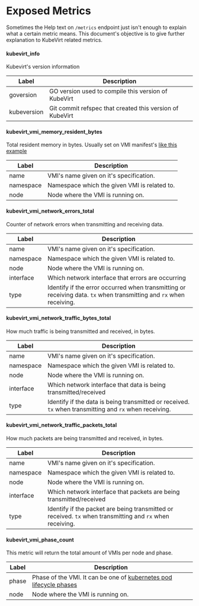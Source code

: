 # Exposed Metrics

Sometimes the Help text on `/metrics` endpoint just isn't enough to explain what a certain metric means. This document's objective is to give further explanation to KubeVirt related metrics.

#### kubevirt_info

Kubevirt's version information

| Label       	| Description                                              	|
|-------------	|----------------------------------------------------------	|
| goversion   	| GO version used to compile this version of KubeVirt      	|
| kubeversion 	| Git commit refspec that created this version of KubeVirt 	|

#### kubevirt_vmi_memory_resident_bytes

Total resident memory in bytes. Usually set on VMI manifest's [like this example](../examples/vmi-ephemeral.yaml#L8-19)

| Label     	| Description                                                                                                                                	|
|-----------	|--------------------------------------------------------------------------------------------------------------------------------------------	|
| name      	| VMI's name given on it's specification.                                                                                                    	|
| namespace 	| Namespace which the given VMI is related to.                                                                                               	|
| node      	| Node where the VMI is running on.                                                                                                          	|

#### kubevirt_vmi_network_errors_total

Counter of network errors when transmitting and receiving data.

| Label     	| Description                                                                                                                                	|
|-----------	|--------------------------------------------------------------------------------------------------------------------------------------------	|
| name      	| VMI's name given on it's specification.                                                                                                    	|
| namespace 	| Namespace which the given VMI is related to.                                                                                               	|
| node      	| Node where the VMI is running on.                                                                                                          	|
| interface 	| Which network interface that errors are occurring                                                                                          	|
| type      	| Identify if the error occurred when transmitting or receiving data. `tx` when transmitting and `rx` when receiving.                        	|

#### kubevirt_vmi_network_traffic_bytes_total

How much traffic is being transmitted and received, in bytes.

| Label     	| Description                                                                                                                                	|
|-----------	|--------------------------------------------------------------------------------------------------------------------------------------------	|
| name      	| VMI's name given on it's specification.                                                                                                    	|
| namespace 	| Namespace which the given VMI is related to.                                                                                               	|
| node      	| Node where the VMI is running on.                                                                                                          	|
| interface 	| Which network interface that data is being transmitted/received                                                                            	|
| type      	| Identify if the data is being transmitted or received. `tx` when transmitting and `rx` when receiving.                                     	|

#### kubevirt_vmi_network_traffic_packets_total

How much packets are being transmitted and received, in bytes.

| Label     	| Description                                                                                                                                	|
|-----------	|--------------------------------------------------------------------------------------------------------------------------------------------	|
| name      	| VMI's name given on it's specification.                                                                                                    	|
| namespace 	| Namespace which the given VMI is related to.                                                                                               	|
| node      	| Node where the VMI is running on.                                                                                                          	|
| interface 	| Which network interface that packets are being transmitted/received                                                                            	|
| type      	| Identify if the packet are being transmitted or received. `tx` when transmitting and `rx` when receiving.                                     	|

#### kubevirt_vmi_phase_count

This metric will return the total amount of VMIs per node and phase.

| Label 	| Description                                                 	|
|-------	|-------------------------------------------------------------	|
| phase 	| Phase of the VMI. It can be one of [kubernetes pod lifecycle phases](https://kubernetes.io/docs/concepts/workloads/pods/pod-lifecycle/) 	|
| node  	| Node where the VMI is running on.                           	|
